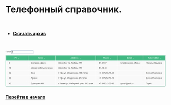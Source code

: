 # Телефонный справочник. 


<br />

- [**Скачать архив**](./contacts-mtri.zip)

<br />

![](./contacts.jpg "Телефонный справочник")


#### [Перейти в начало](https://github.com/tsvetkovpro/sources)



























